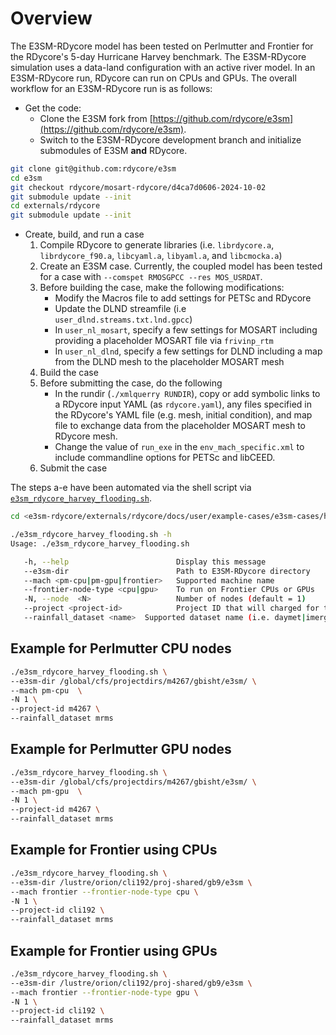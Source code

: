 # Overview

The E3SM-RDycore model has been tested on Perlmutter and Frontier for the RDycore's 5-day Hurricane Harvey benchmark. The E3SM-RDycore simulation uses a data-land configuration with an active river model. In an E3SM-RDycore run, RDycore can run on CPUs and GPUs. The overall workflow for an E3SM-RDycore run is as follows:

- Get the code:
    - Clone the E3SM fork from [https://github.com/rdycore/e3sm](https://github.com/rdycore/e3sm).
    - Switch to the E3SM-RDycore development branch and initialize submodules of E3SM **and** RDycore.
```bash
git clone git@github.com:rdycore/e3sm
cd e3sm
git checkout rdycore/mosart-rdycore/d4ca7d0606-2024-10-02
git submodule update --init
cd externals/rdycore
git submodule update --init
```

- Create, build, and run a case
    1. Compile RDycore to generate libraries (i.e. `librdycore.a`, `librdycore_f90.a`, `libcyaml.a`, `libyaml.a`, and `libcmocka.a`)
    2. Create an E3SM case. Currently, the coupled model has been tested for a case with `--comspet RMOSGPCC --res MOS_USRDAT`.
    3. Before building the case, make the following modifications:
        - Modify the Macros file to add settings for PETSc and RDycore
        - Update the DLND streamfile (i.e `user_dlnd.streams.txt.lnd.gpcc`)
        - In `user_nl_mosart`, specify a few settings for MOSART including providing a placeholder MOSART file via `frivinp_rtm`
        - In `user_nl_dlnd`, specify a few settings for DLND including a map from the DLND mesh to the placeholder MOSART mesh
    4. Build the case
    5. Before submitting the case, do the following
        - In the rundir (`./xmlquerry RUNDIR`), copy or add symbolic links to a RDycore input YAML (as `rdycore.yaml`),
 any files specified in the RDycore's YAML file (e.g. mesh, initial condition), and map file to exchange data
 from the placeholder MOSART mesh to RDycore mesh.
        - Change the value of `run_exe` in the `env_mach_specific.xml` to include commandline options for PETSc and libCEED.
    6. Submit the case

The steps a-e have been automated via the shell script via [`e3sm_rdycore_harvey_flooding.sh`](e3sm_rdycore_harvey_flooding.sh).

```bash
cd <e3sm-rdycore/externals/rdycore/docs/user/example-cases/e3sm-cases/harvey-flooding>

./e3sm_rdycore_harvey_flooding.sh -h
Usage: ./e3sm_rdycore_harvey_flooding.sh

   -h, --help                        Display this message
   --e3sm-dir                        Path to E3SM-RDycore directory
   --mach <pm-cpu|pm-gpu|frontier>   Supported machine name
   --frontier-node-type <cpu|gpu>    To run on Frontier CPUs or GPUs
   -N, --node  <N>                   Number of nodes (default = 1)
   --project <project-id>            Project ID that will charged for the job
   --rainfall_dataset <name>  Supported dataset name (i.e. daymet|imerg|mrms|mswep|nldas)
```

## Example for Perlmutter CPU nodes

```bash
./e3sm_rdycore_harvey_flooding.sh \
--e3sm-dir /global/cfs/projectdirs/m4267/gbisht/e3sm/ \
--mach pm-cpu  \
-N 1 \
--project-id m4267 \
--rainfall_dataset mrms
```

## Example for Perlmutter GPU nodes
```bash
./e3sm_rdycore_harvey_flooding.sh \
--e3sm-dir /global/cfs/projectdirs/m4267/gbisht/e3sm/ \
--mach pm-gpu  \
-N 1 \
--project-id m4267 \
--rainfall_dataset mrms
```

## Example for Frontier using CPUs

```bash
./e3sm_rdycore_harvey_flooding.sh \
--e3sm-dir /lustre/orion/cli192/proj-shared/gb9/e3sm \
--mach frontier --frontier-node-type cpu \
-N 1 \
--project-id cli192 \
--rainfall_dataset mrms
```

## Example for Frontier using GPUs

```bash
./e3sm_rdycore_harvey_flooding.sh \
--e3sm-dir /lustre/orion/cli192/proj-shared/gb9/e3sm \
--mach frontier --frontier-node-type gpu \
-N 1 \
--project-id cli192 \
--rainfall_dataset mrms
```
